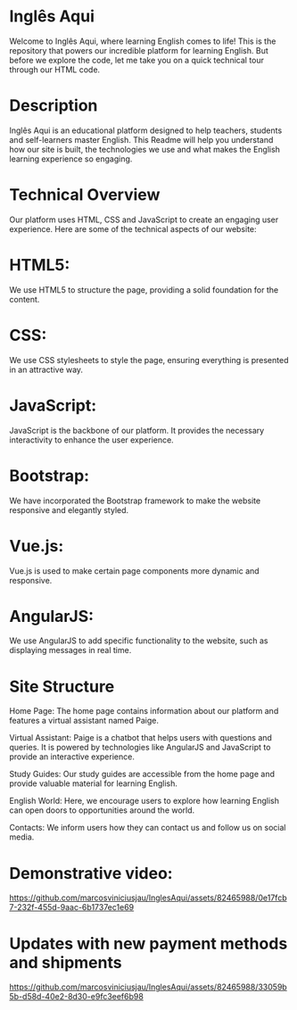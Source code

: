 # Inglês Aqui
Welcome to Inglês Aqui, where learning English comes to life!  This is the repository that powers our incredible platform for learning English.  But before we explore the code, let me take you on a quick technical tour through our HTML code.

# Description
Inglês Aqui is an educational platform designed to help teachers, students and self-learners master English.  This Readme will help you understand how our site is built, the technologies we use and what makes the English learning experience so engaging.

# Technical Overview
 Our platform uses HTML, CSS and JavaScript to create an engaging user experience.  Here are some of the technical aspects of our website:

# HTML5: 
We use HTML5 to structure the page, providing a solid foundation for the content.

# CSS: 
We use CSS stylesheets to style the page, ensuring everything is presented in an attractive way.

# JavaScript:
JavaScript is the backbone of our platform.  It provides the necessary interactivity to enhance the user experience.

# Bootstrap: 
We have incorporated the Bootstrap framework to make the website responsive and elegantly styled.

# Vue.js:
Vue.js is used to make certain page components more dynamic and responsive.

# AngularJS: 
We use AngularJS to add specific functionality to the website, such as displaying messages in real time.

# Site Structure
Home Page: The home page contains information about our platform and features a virtual assistant named Paige.

Virtual Assistant: Paige is a chatbot that helps users with questions and queries.  It is powered by technologies like AngularJS and JavaScript to provide an interactive experience.

Study Guides: Our study guides are accessible from the home page and provide valuable material for learning English.

English World: Here, we encourage users to explore how learning English can open doors to opportunities around the world.

Contacts: We inform users how they can contact us and follow us on social media.

# Demonstrative video:

https://github.com/marcosviniciusjau/InglesAqui/assets/82465988/0e17fcb7-232f-455d-9aac-6b1737ec1e69

# Updates with new payment methods and shipments

https://github.com/marcosviniciusjau/InglesAqui/assets/82465988/33059b5b-d58d-40e2-8d30-e9fc3eef6b98



